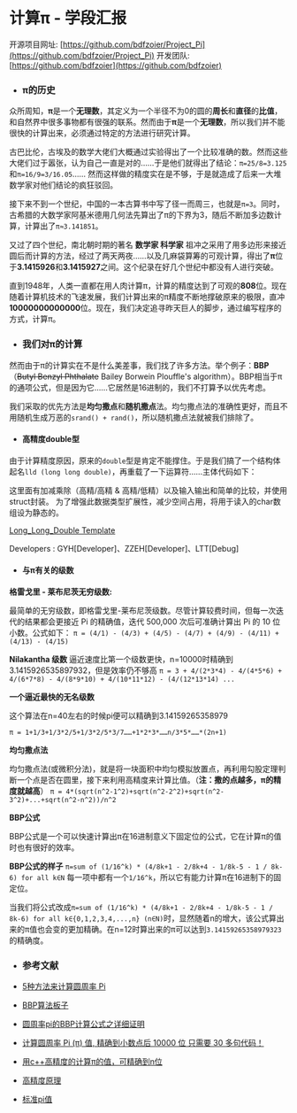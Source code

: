  # **计算π - 学段汇报**
开源项目网址: [https://github.com/bdfzoier/Project_Pi](https://github.com/bdfzoier/Project_Pi)
开发团队: [https://github.com/bdfzoier](https://github.com/bdfzoier)
- ### **π的历史**
众所周知，**π**是一个**无理数**，其定义为一个半径不为0的圆的**周长**和**直径**的**比值**，和自然界中很多事物都有很强的联系。然而由于**π**是一个**无理数**，所以我们并不能很快的计算出来，必须通过特定的方法进行研究计算。
 
古巴比伦，古埃及的数学大佬们大概通过实验得出了一个比较准确的数。然而这些大佬们过于嚣张，认为自己一直是对的……于是他们就得出了结论：`π=25/8=3.125`和`π=16/9=3/16.05`…… 然而这样做的精度实在是不够，于是就造成了后来一大堆数学家对他们结论的疯狂驳回。
 
接下来不到一个世纪，中国的一本古算书中写了径一而周三，也就是`π=3`。同时，古希腊的大数学家阿基米德用几何法先算出了π的下界为3，随后不断加多边数计算，计算出了`π≈3.141851`。
 
又过了四个世纪，南北朝时期的著名 **数学家 科学家** 祖冲之采用了用多边形来接近圆后而计算的方法，经过了两天两夜……以及几麻袋算筹的可观计算，得出了**π**位于**3.1415926**和**3.1415927**之间。这个纪录在好几个世纪中都没有人进行突破。
 
直到1948年，人类一直都在用人肉计算π，计算的精度达到了可观的**808**位。现在随着计算机技术的飞速发展，我们计算出来的π精度不断地撑破原来的极限，直冲**10000000000000**位。现在，我们决定追寻昨天巨人的脚步，通过编写程序的方式，计算π。
 
- ### **我们对π的计算**
 
然而由于π的计算实在不是什么美差事，我们找了许多方法。举个例子：**BBP**（~~Butyl Benzyl Phthalate~~ Bailey Borwein Plouffle's algorithm）。BBP相当于π的通项公式，但是因为它……它居然是16进制的，我们不打算予以优先考虑。
 
我们采取的优先方法是**均匀撒点**和**随机撒点**法。均匀撒点法的准确性更好，而且不用随机生成万恶的`srand() + rand()`，所以随机撒点法就被我们排除了。
 
- #### 高精度double型
 
由于计算精度原因，原来的`double`型是肯定不能撑住。于是我们搞了一个结构体起名`lld (long long double)`，再重载了一下运算符……主体代码如下：
 
这里面有加减乘除（高精/高精 & 高精/低精）以及输入输出和简单的比较，并使用struct封装。
为了增强此数据类型扩展性，减少空间占用，将用于读入的char数组设为静态的。
 
[Long_Long_Double Template](https://ghostbin.com/paste/tayq9) 
 
Developers : GYH[Developer]、ZZEH[Developer]、LTT[Debug]
 
- #### 与π有关的级数
 
**格雷戈里 - 莱布尼茨无穷级数:**
 
最简单的无穷级数，即格雷戈里-莱布尼茨级数。尽管计算较费时间，但每一次迭代的结果都会更接近 Pi 的精确值，迭代 500,000 次后可准确计算出 Pi 的 10 位小数。公式如下：
`π = (4/1) - (4/3) + (4/5) - (4/7) + (4/9) - (4/11) + (4/13) - (4/15)`
 
**Nilakantha 级数**
逼近速度比第一个级数更快，n=10000时精确到3.1415926535897932，但是效率仍不够高
`π = 3 + 4/(2*3*4) - 4/(4*5*6) + 4/(6*7*8) - 4/(8*9*10) + 4/(10*11*12) - (4/(12*13*14) ...`
 
**一个逼近最快的无名级数**
 
这个算法在n=40左右的时候pi便可以精确到3.14159265358979
 
`π = 1+1/3+1/3*2/5+1/3*2/5*3/7……+1*2*3*……n/3*5*……*(2n+1)`
 
**均匀撒点法**
 
均匀撒点法(或微积分法)，就是将一块面积中均匀模拟放置点，再利用勾股定理判断一个点是否在圆里，接下来利用高精度来计算比值。（**注：撒的点越多，π的精度就越高**）
`π = 4*(sqrt(n^2-1^2)+sqrt(n^2-2^2)+sqrt(n^2-3^2)+...+sqrt(n^2-n^2))/n^2`
 
**BBP公式**
 
BBP公式是一个可以快速计算出π在16进制意义下固定位的公式，它在计算π的值时也有很好的效率。
 
**BBP公式的样子**
`π=sum of (1/16^k) * (4/8k+1 - 2/8k+4 - 1/8k-5 - 1 / 8k-6) for all k∈N`
每一项中都有一个`1/16^k`，所以它有能力计算π在16进制下的固定位。
 
当我们将公式改成`π=sum of (1/16^k) * (4/8k+1 - 2/8k+4 - 1/8k-5 - 1 / 8k-6) for all k∈{0,1,2,3,4,...,n} (n∈N)`时，显然随着n的增大，该公式算出来的π值也会变的更加精确。在n=12时算出来的π可以达到`3.14159265358979323`的精确度。
- ### **参考文献**
 
- [5种方法来计算圆周率 Pi](https://zh.wikihow.com/%E8%AE%A1%E7%AE%97%E5%9C%86%E5%91%A8%E7%8E%87-Pi)
- [BBP算法板子](https://blog.csdn.net/zxy160/article/details/78470702)
- [圆周率pi的BBP计算公式之详细证明](https://wenku.baidu.com/view/716dbac708a1284ac85043bf.html)
- [计算圆周率 Pi (π) 值, 精确到小数点后 10000 位 只需要 30 多句代码！](http://www.cppfans.com/articles/basecalc/c_pi_10000.asp)
- [用c++高精度的计算π的值，可精确到n位](https://blog.csdn.net/qin_zhangyongheng/article/details/8033942)
- [高精度原理](https://oi-wiki.org/math/bignum/)
- [标准pi值](https://www.piday.org/million/)